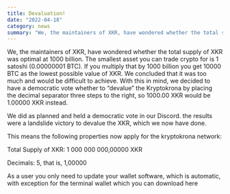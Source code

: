 ```yaml
---
title: Devaluation!
date: "2022-04-18"
category: news
summary: "We, the maintainers of XKR, have wondered whether the total supply of XKR was optimal at 1000 billion."
---
```


We, the maintainers of XKR, have wondered whether the total supply of XKR was optimal at 1000 billion. The smallest asset you can trade crypto for is 1 satoshi (0.00000001 BTC). If you multiply that by 1000 billion you get 10000 BTC as the lowest possible value of XKR. We concluded that it was too much and would be difficult to achieve. With this in mind, we decided to have a democratic vote whether to “devalue” the Kryptokrona by placing the decimal separator three steps to the right, so 1000.00 XKR would be 1.00000 XKR instead.

We did as planned and held a democratic vote in our Discord. the results were a landslide victory to devalue the XKR, which we now have done.

This means the following properties now apply for the kryptokrona network:

Total Supply of XKR: 1 000 000 000,00000 XKR

Decimals: 5, that is, 1,00000

As a user you only need to update your wallet software, which is automatic, with exception for the terminal wallet which you can download here